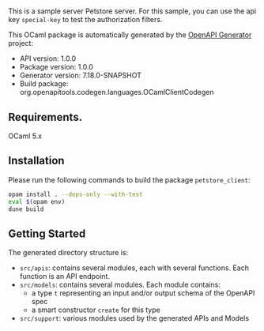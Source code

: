 # 
This is a sample server Petstore server. For this sample, you can use the api key `special-key` to test the authorization filters.

This OCaml package is automatically generated by the [OpenAPI Generator](https://openapi-generator.tech) project:

- API version: 1.0.0
- Package version: 1.0.0
- Generator version: 7.18.0-SNAPSHOT
- Build package: org.openapitools.codegen.languages.OCamlClientCodegen

## Requirements.

OCaml 5.x

## Installation

Please run the following commands to build the package `petstore_client`:

```sh
opam install . --deps-only --with-test
eval $(opam env)
dune build
```

## Getting Started

The generated directory structure is:
- `src/apis`: contains several modules, each with several functions. Each function is an API endpoint.
- `src/models`: contains several modules. Each module contains:
  - a type `t` representing an input and/or output schema of the OpenAPI spec
  - a smart constructor `create` for this type
- `src/support`: various modules used by the generated APIs and Models

